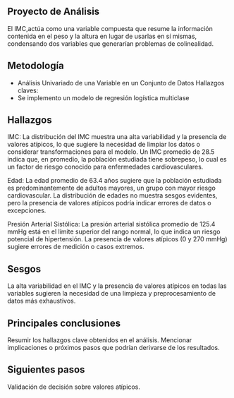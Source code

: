 ## Proyecto de Análisis
El IMC,actúa como una variable compuesta que resume la información contenida en el peso y la altura en lugar de usarlas en sí mismas, condensando dos variables que generarían problemas de colinealidad.
 
## Metodología
- Análisis Univariado de una Variable en un Conjunto de Datos Hallazgos claves:
- Se implemento un modelo de regresión logística multiclase

## Hallazgos
IMC: La distribución del IMC muestra una alta variabilidad y la presencia de valores atípicos, lo que sugiere la necesidad de limpiar los datos o considerar transformaciones para el modelo. Un IMC promedio de 28.5 indica que, en promedio, la población estudiada tiene sobrepeso, lo cual es un factor de riesgo conocido para enfermedades cardiovasculares.

Edad: La edad promedio de 63.4 años sugiere que la población estudiada es predominantemente de adultos mayores, un grupo con mayor riesgo cardiovascular. La distribución de edades no muestra sesgos evidentes, pero la presencia de valores atípicos podría indicar errores de datos o excepciones.

Presión Arterial Sistólica: La presión arterial sistólica promedio de 125.4 mmHg está en el límite superior del rango normal, lo que indica un riesgo potencial de hipertensión. La presencia de valores atípicos (0 y 270 mmHg) sugiere errores de medición o casos extremos.

## Sesgos
La alta variabilidad en el IMC y la presencia de valores atípicos en todas las variables sugieren la necesidad de una limpieza y preprocesamiento de datos más exhaustivos. 

## Principales conclusiones
Resumir los hallazgos clave obtenidos en el análisis.
Mencionar implicaciones o próximos pasos que podrían derivarse de los resultados.

## Siguientes pasos
Validación de decisión sobre valores atípicos.
